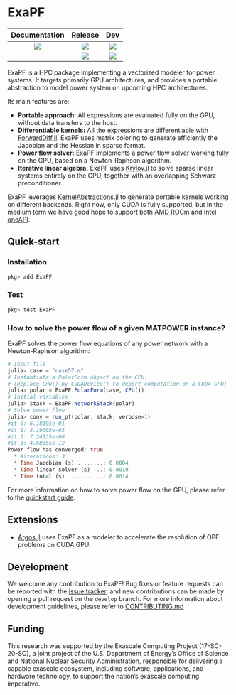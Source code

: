 # ExaPF

| **Documentation** | **Release** | **Dev** |
|:-:|:-:|:-:|
| [![][docs-stable-img]][docs-stable-url] | [![][build-stable-img]][build-url] | [![][build-latest-img]][build-url]  |
| | [![][codecov-stable-img]][codecov-stable-url] | [![][codecov-latest-img]][codecov-latest-url]  |

ExaPF is a HPC package implementing a vectorized modeler
for power systems. It targets primarily GPU architectures, and provides a portable abstraction to model power system on upcoming HPC architectures.

Its main features are:
* **Portable approach:** All expressions are evaluated fully on the GPU, without data transfers to the host.
* **Differentiable kernels:** All the expressions are differentiable with [ForwardDiff.jl](https://github.com/JuliaDiff/ForwardDiff.jl). ExaPF uses matrix coloring to generate efficiently the Jacobian and the Hessian in sparse format.
* **Power flow solver:** ExaPF implements a power flow solver working fully on the GPU, based on a Newton-Raphson algorithm.
* **Iterative linear algebra:** ExaPF uses [Krylov.jl](https://github.com/JuliaSmoothOptimizers/Krylov.jl) to solve sparse linear systems entirely on the GPU, together with an overlapping Schwarz preconditioner.

ExaPF leverages [KernelAbstractions.jl](https://github.com/JuliaGPU/KernelAbstractions.jl)
to generate portable kernels working on different backends.
Right now, only CUDA is fully supported, but in the medium term we have good hope to support
both [AMD ROCm](https://github.com/JuliaGPU/AMDGPU.jl) and [Intel oneAPI](https://github.com/JuliaGPU/oneAPI.jl).

## Quick-start
### Installation

```julia
pkg> add ExaPF
```

### Test
```julia
pkg> test ExaPF
```

### How to solve the power flow of a given MATPOWER instance?

ExaPF solves the power flow equations of any power network with a Newton-Raphson algorithm:

```julia
# Input file
julia> case = "case57.m"
# Instantiate a PolarForm object on the CPU.
# (Replace CPU() by CUDADevice() to deport computation on a CUDA GPU)
julia> polar = ExaPF.PolarForm(case, CPU())
# Initial variables
julia> stack = ExaPF.NetworkStack(polar)
# Solve power flow
julia> conv = run_pf(polar, stack; verbose=1)
#it 0: 6.18195e-01
#it 1: 8.19603e-03
#it 2: 7.24135e-06
#it 3: 4.68355e-12
Power flow has converged: true
  * #iterations: 3
  * Time Jacobian (s) ........: 0.0004
  * Time linear solver (s) ...: 0.0010
  * Time total (s) ...........: 0.0014
```

For more information on how to solve power flow on the GPU,
please refer to the [quickstart guide](https://exanauts.github.io/ExaPF.jl/dev/quickstart/).

## Extensions

- [Argos.jl](https://github.com/exanauts/Argos.jl/) uses ExaPF as a modeler to accelerate the resolution of OPF problems on CUDA GPU.

## Development

We welcome any contribution to ExaPF! Bug fixes or feature requests
can be reported with the [issue tracker](https://github.com/exanauts/ExaPF.jl/issues),
and new contributions can be made by opening a pull request on the `develop`
branch. For more information about development guidelines, please
refer to [CONTRIBUTING.md](https://github.com/exanauts/ExaPF.jl/blob/master/CONTRIBUTING.md)

## Funding
This research was supported by the Exascale Computing Project (17-SC-20-SC), a joint project of the U.S. Department of Energy’s Office of Science and National Nuclear Security Administration, responsible for delivering a capable exascale ecosystem, including software, applications, and hardware technology, to support the nation’s exascale computing imperative.


[docs-stable-img]: https://img.shields.io/badge/docs-stable-blue.svg
[docs-stable-url]: https://exanauts.github.io/ExaPF.jl/
[docs-stable-url]: https://exanauts.github.io/ExaPF.jl/

[codecov-stable-img]: https://codecov.io/gh/exanauts/ExaPF.jl/branch/master/graphs/badge.svg?branch=master
[codecov-stable-url]: https://codecov.io/github/exanauts/ExaPF.jl?branch=master

[codecov-latest-img]: https://codecov.io/gh/exanauts/ExaPF.jl/branch/develop/graphs/badge.svg?branch=develop
[codecov-latest-url]: https://codecov.io/github/exanauts/ExaPF.jl?branch=develop

[build-url]: https://github.com/exanauts/ExaPF.jl/actions?query=workflow

[build-stable-img]: https://github.com/exanauts/ExaPF.jl/workflows/Run%20tests/badge.svg?branch=master
[build-latest-img]: https://github.com/exanauts/ExaPF.jl/workflows/Run%20tests/badge.svg?branch=develop

